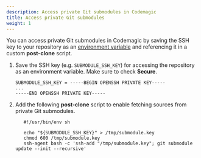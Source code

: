 ```yaml
---
description: Access private Git submodules in Codemagic
title: Access private Git submodules
weight: 1
---
```


You can access private Git submodules in Codemagic by saving the SSH key to your repository as an [environment variable](https://docs.codemagic.io/building/environment-variables/) and referencing it in a custom **post-clone** script.

1.  Save the SSH key (e.g. `SUBMODULE_SSH_KEY`) for accessing the repository as an environment variable. Make sure to check **Secure**.

        SUBMODULE_SSH_KEY = -----BEGIN OPENSSH PRIVATE KEY-----
        ...
        -----END OPENSSH PRIVATE KEY-----

1.  Add the following **post-clone** script to enable fetching sources from private Git submodules.

           #!/usr/bin/env sh

           echo "${SUBMODULE_SSH_KEY}" > /tmp/submodule.key
           chmod 600 /tmp/submodule.key
           ssh-agent bash -c 'ssh-add "/tmp/submodule.key"; git submodule update --init --recursive'

